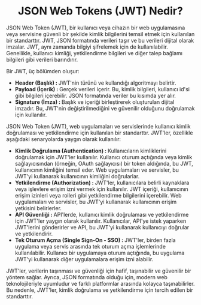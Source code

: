 <h1 align=center> JSON Web Tokens (JWT) Nedir? </h1>

JSON Web Token (JWT), bir kullanıcı veya cihazın bir web uygulamasına veya servisine güvenli bir şekilde kimlik bilgilerini temsil etmek için kullanılan bir standarttır. 
JWT, JSON formatında verileri taşır ve bu verileri dijital olarak imzalar. JWT, aynı zamanda bilgiyi şifrelemek için de kullanılabilir. 
Genellikle, kullanıcı kimliği, yetkilendirme bilgileri ve diğer talep bağlamı bilgileri gibi verileri barındırır.
<p></p>

Bir JWT, üç bölümden oluşur:

<ul> 
  <li> <b> Header (Başlık) : </b> JWT'nin türünü ve kullandığı algoritmayı belirtir. </li>

  <li> <b> Payload (İçerik) : </b> Gerçek verileri içerir. Bu, kimlik bilgileri, kullanıcı id'si gibi bilgileri içerebilir. 
    JSON formatında veriler bu kısımda yer alır. </li>

  <li> <b> Signature (İmza) : </b> Başlık ve içeriği birleştirerek oluşturulan dijital imzadır. 
    Bu, JWT'nin değiştirilmediğini ve güvenilir olduğunu doğrulamak için kullanılır. </li>
</ul>
<p></p>


JSON Web Token (JWT), web uygulamaları ve servislerinde kullanıcı kimlik doğrulaması ve yetkilendirme için kullanılan bir standarttır. 
JWT'ler, özellikle aşağıdaki senaryolarda yaygın olarak kullanılır:

<ul>
  <li> <b> Kimlik Doğrulama (Authentication) : </b> Kullanıcıların kimliklerini doğrulamak için JWT'ler kullanılır. 
    Kullanıcı oturum açtığında veya kimlik sağlayıcısından (örneğin, OAuth sağlayıcısı) bir token aldığında, bu JWT, kullanıcının kimliğini temsil eder. 
    Web uygulamaları ve servisler, bu JWT'yi kullanarak kullanıcının kimliğini doğrularlar. </li>

  <li> <b> Yetkilendirme (Authorization) : </b> JWT'ler, kullanıcılara belirli kaynaklara veya işlevlere erişim izni vermek için kullanılır. 
    JWT içeriği, kullanıcının erişim izinleri veya rolleri gibi yetkilendirme bilgilerini içerebilir. 
    Web uygulamaları ve servisler, bu JWT'yi kullanarak kullanıcının erişim yetkisini belirlerler. </li>

  <li> <b> API Güvenliği : </b> API'lerde, kullanıcı kimlik doğrulaması ve yetkilendirme için JWT'ler yaygın olarak kullanılır. 
    Kullanıcılar, API'ye istek yaparken JWT'lerini gönderirler ve API, bu JWT'yi kullanarak kullanıcıyı doğrular ve yetkilendirir. </li>

  <li> <b> Tek Oturum Açma (Single Sign-On - SSO) : </b> JWT'ler, birden fazla uygulama veya servis arasında tek oturum açma işlemlerinde kullanılabilir. 
    Kullanıcı bir uygulamaya oturum açtığında, bu uygulama JWT'yi kullanarak diğer uygulamalara erişim izni alabilir. </li>
</ul>
<p></p>

JWT'ler, verilerin taşınması ve güvenliği için hafif, taşınabilir ve güvenilir bir yöntem sağlar. 
Ayrıca, JSON formatında olduğu için, modern web teknolojileriyle uyumludur ve farklı platformlar arasında kolayca taşınabilirler. 
Bu nedenle, JWT'ler, kimlik doğrulama ve yetkilendirme için tercih edilen bir standarttır.

